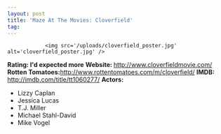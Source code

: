 ```yaml
---
layout: post
title: 'Maze At The Movies: Cloverfield'
tag: 
---
```



                <img src='/uploads/cloverfield_poster.jpg' alt='cloverfield_poster.jpg' />
<p><strong>Rating: I'd expected more</strong>
<strong>Website: </strong><a href="http://www.cloverfieldmovie.com/"><a href="http://www.cloverfieldmovie.com/">http://www.cloverfieldmovie.com/</a></a>
<strong>Rotten Tomatoes:</strong><a href="http://www.rottentomatoes.com/m/cloverfield/"><a href="http://www.rottentomatoes.com/m/cloverfield/">http://www.rottentomatoes.com/m/cloverfield/</a></a>
<strong>IMDB: </strong><a href="http://imdb.com/title/tt1060277/"><a href="http://imdb.com/title/tt1060277/">http://imdb.com/title/tt1060277/</a></a>
<strong>Actors: </strong></p>
<ul>
<li>Lizzy Caplan</li>
<li>Jessica Lucas</li>
<li>T.J. Miller</li>
<li>Michael Stahl-David</li>
<li>Mike Vogel</li>
</ul>
            
